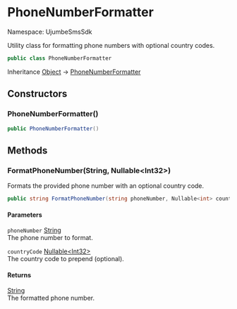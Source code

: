 # PhoneNumberFormatter

Namespace: UjumbeSmsSdk

Utility class for formatting phone numbers with optional country codes.

```csharp
public class PhoneNumberFormatter
```

Inheritance [Object](https://docs.microsoft.com/en-us/dotnet/api/system.object) → [PhoneNumberFormatter](./ujumbesmssdk.phonenumberformatter.md)

## Constructors

### **PhoneNumberFormatter()**

```csharp
public PhoneNumberFormatter()
```

## Methods

### **FormatPhoneNumber(String, Nullable&lt;Int32&gt;)**

Formats the provided phone number with an optional country code.

```csharp
public string FormatPhoneNumber(string phoneNumber, Nullable<int> countryCode)
```

#### Parameters

`phoneNumber` [String](https://docs.microsoft.com/en-us/dotnet/api/system.string)<br>
The phone number to format.

`countryCode` [Nullable&lt;Int32&gt;](https://docs.microsoft.com/en-us/dotnet/api/system.nullable-1)<br>
The country code to prepend (optional).

#### Returns

[String](https://docs.microsoft.com/en-us/dotnet/api/system.string)<br>
The formatted phone number.
